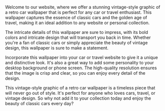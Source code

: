 <!--
Write me content for website with wallpaper "A vintage-style graphic of a retro car for a car or travel website"
-->

<!--font:Poppins-->

Welcome to our website, where we offer a stunning vintage-style graphic of a retro car wallpaper that is perfect for any car or travel enthusiast. This wallpaper captures the essence of classic cars and the golden age of travel, making it an ideal addition to any website or personal collection.

The intricate details of this wallpaper are sure to impress, with its bold colors and intricate design that will transport you back in time. Whether you're a fan of classic cars or simply appreciate the beauty of vintage design, this wallpaper is sure to make a statement.

Incorporate this wallpaper into your car or travel website to give it a unique and distinctive look. It's also a great way to add some personality to your desktop background or phone screen. The high-quality resolution ensures that the image is crisp and clear, so you can enjoy every detail of the design.

This vintage-style graphic of a retro car wallpaper is a timeless piece that will never go out of style. It's perfect for anyone who loves cars, travel, or vintage design. So why not add it to your collection today and enjoy the beauty of classic cars every day?
